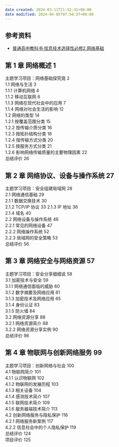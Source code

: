 ```yaml
---
date created: 2024-03-11T21:52:31+08:00
date modified: 2024-04-05T07:54:37+08:00
---
```


## 参考资料

- [普通高中教科书·信息技术选择性必修2 网络基础](https://basic.smartedu.cn/tchMaterial/detail?contentType=assets_document&contentId=d8c10eaf-beef-4a47-a3fa-b8bd297f2f50&catalogType=tchMaterial&subCatalog=tchMaterial)

## 第 1 章 网络概述 1  

主题学习项目：网络基础探究竟 2  
1.1 网络与生活 3  
	1.1.1 计算机网络 4  
	1.1.2 移动互联网 6  
	1.1.3 网络在现代社会中的应用 7  
	1.1.4 网络对社会生活的影响 12  
1.2 网络的类型 14  
	1.2.1 按覆盖范围分类 15  
	1.2.2 按传输介质分类 16  
	1.2.3 按拓扑结构分类 18  
	1.2.4 按传输方式分类 20  
	1.2.5 按服务方式分类 21  
1.2.6 影响网络传输质量的主要物理因素 22  
总结评价 26  

## 第 2 章 网络协议、设备与操作系统 27  

主题学习项目：安全组建局域网 28  
2.1 网络通信基础 29  
	2.1.1 数据交换技术 30  
	2.1.2 TCP/IP 协议 33
	2.1.3 IP 地址 36  
	2.1.4 域名 40  
2.2 网络设备与操作系统 46  
	2.2.1 常见的网络设备 47  
	2.2.2 网络操作系统 52  
	2.2.3 局域网的安全策略 53  
总结评价 56  

## 第 3 章 网络安全与网络资源 57  

主题学习项目：安全分享细细说 58  
3.1 加密技术与安全 59  
	3.1.1 网络通信面临的威胁 60  
	3.1.2 数字摘要及网络应用 61  
	3.1.3 加密技术及网络应用 65  
	3.1.4 身份认证 83  
	3.1.5 防火墙 84  
3.2 网络资源分享 88  
	3.2.1 网络资源简介 88  
	3.2.2 网络资源分享实例 90  
总结评价 98

## 第 4 章 物联网与创新网络服务 99  

主题学习项目：创新网络与社会 100  
4.1 物联网简介 101  
	4.1.1 认识物联网 102  
	4.1.2 物联网的发展历程 103  
	4.1.3 相关设备 104  
	4.1.4 感测技术简介 107  
	4.1.5 联网技术简介 109  
	4.1.6 服务器端技术简介 113  
4.2 创新网络服务与隐私保护 116  
	4.2.1 网络服务新案例 117  
	4.2.2 信息社会中的个人隐私保护 119  
总结评价 124  
项目评价 125